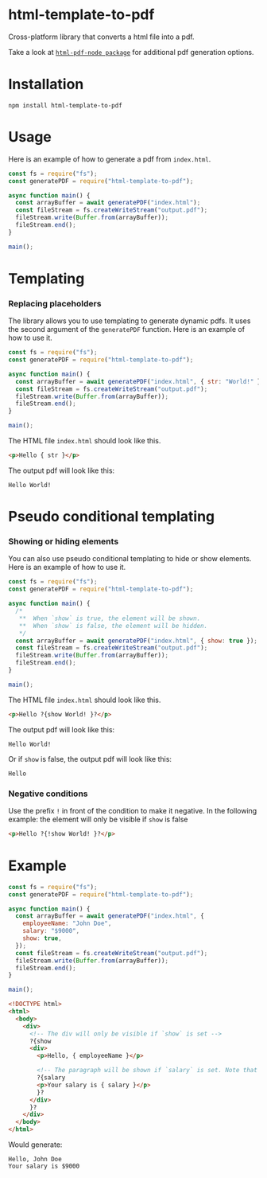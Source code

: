 # html-template-to-pdf

Cross-platform library that converts a html file into a pdf.

Take a look at [`html-pdf-node package`](https://github.com/mrafiqk/html-pdf-node) for additional pdf generation options.

# Installation

```
npm install html-template-to-pdf
```

# Usage

Here is an example of how to generate a pdf from `index.html`.

```javascript
const fs = require("fs");
const generatePDF = require("html-template-to-pdf");

async function main() {
  const arrayBuffer = await generatePDF("index.html");
  const fileStream = fs.createWriteStream("output.pdf");
  fileStream.write(Buffer.from(arrayBuffer));
  fileStream.end();
}

main();
```

# Templating

### Replacing placeholders

The library allows you to use templating to generate dynamic pdfs. It uses the second argument of the `generatePDF` function. Here is an example of how to use it.

```javascript
const fs = require("fs");
const generatePDF = require("html-template-to-pdf");

async function main() {
  const arrayBuffer = await generatePDF("index.html", { str: "World!" });
  const fileStream = fs.createWriteStream("output.pdf");
  fileStream.write(Buffer.from(arrayBuffer));
  fileStream.end();
}

main();
```

The HTML file `index.html` should look like this.

```html
<p>Hello { str }</p>
```

The output pdf will look like this:

```
Hello World!
```

# Pseudo conditional templating

### Showing or hiding elements

You can also use pseudo conditional templating to hide or show elements. Here is an example of how to use it.

```javascript
const fs = require("fs");
const generatePDF = require("html-template-to-pdf");

async function main() {
  /*
   **  When `show` is true, the element will be shown.
   **  When `show` is false, the element will be hidden.
   */
  const arrayBuffer = await generatePDF("index.html", { show: true });
  const fileStream = fs.createWriteStream("output.pdf");
  fileStream.write(Buffer.from(arrayBuffer));
  fileStream.end();
}

main();
```

The HTML file `index.html` should look like this.

```html
<p>Hello ?{show World! }?</p>
```

The output pdf will look like this:

```
Hello World!
```

Or if `show` is false, the output pdf will look like this:

```
Hello
```

### Negative conditions

Use the prefix `!` in front of the condition to make it negative. In the following example: the element will only be visible if `show` is false
```html
<p>Hello ?{!show World! }?</p>
```

# Example

```javascript
const fs = require("fs");
const generatePDF = require("html-template-to-pdf");

async function main() {
  const arrayBuffer = await generatePDF("index.html", {
    employeeName: "John Doe",
    salary: "$9000",
    show: true,
  });
  const fileStream = fs.createWriteStream("output.pdf");
  fileStream.write(Buffer.from(arrayBuffer));
  fileStream.end();
}

main();
```

```html
<!DOCTYPE html>
<html>
  <body>
    <div>
      <!-- The div will only be visible if `show` is set -->
      ?{show
      <div>
        <p>Hello, { employeeName }</p>

        <!-- The paragraph will be shown if `salary` is set. Note that `salary` can be of any type: Boolean, Number, Float, String, ...  -->
        ?{salary
        <p>Your salary is { salary }</p>
        }?
      </div>
      }?
    </div>
  </body>
</html>
```

Would generate:

```
Hello, John Doe
Your salary is $9000
```

